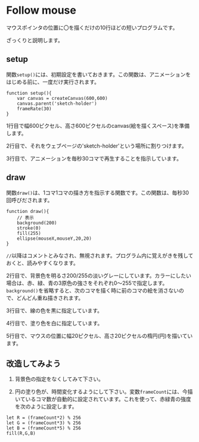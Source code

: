 # Follow mouse

マウスポインタの位置に〇を描くだけの10行ほどの短いプログラムです。

ざっくりと説明します。

## setup
関数`setup()`には、初期設定を書いておきます。この関数は、アニメーションをはじめる前に、一度だけ実行されます。
```
function setup(){
    var canvas = createCanvas(600,600)
    canvas.parent('sketch-holder')
    frameRate(30)
}
```
1行目で幅600ピクセル、高さ600ピクセルのcanvas(絵を描くスペース)を準備します。

2行目で、それをウェブページの'sketch-holder'という場所に割りつけます。

3行目で、アニメーションを毎秒30コマで再生することを指示しています。

## draw

関数`draw()`は、1コマ1コマの描き方を指示する関数です。この関数は、毎秒30回呼びだされます。

```
function draw(){
    // 表示
    background(200)
    stroke(0)
    fill(255)
    ellipse(mouseX,mouseY,20,20)
}
```

`//`以降はコメントとみなされ、無視されます。プログラム内に覚えがきを残しておくと、読みやすくなります。

2行目で、背景色を明るさ200/255の淡いグレーにしています。カラーにしたい場合は、赤、緑、青の3原色の強さをそれぞれ0〜255で指定します。`background()`を省略すると、次のコマを描く時に前のコマの絵を消さないので、どんどん重ね描きされます。

3行目で、線の色を黒に指定しています。

4行目で、塗り色を白に指定しています。

5行目で、マウスの位置に幅20ピクセル、高さ20ピクセルの楕円(円)を描いています。

## 改造してみよう

1. 背景色の指定をなくしてみて下さい。

2. 円の塗り色が、時間変化するようにして下さい。変数`frameCount`には、今描いているコマ数が自動的に設定されています。これを使って、赤緑青の強度を次のように設定します。
```
let R = (frameCount*2) % 256
let G = (frameCount*3) % 256
let B = (frameCount*5) % 256
fill(R,G,B)
```

